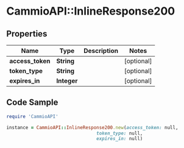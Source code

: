 # CammioAPI::InlineResponse200

## Properties

Name | Type | Description | Notes
------------ | ------------- | ------------- | -------------
**access_token** | **String** |  | [optional] 
**token_type** | **String** |  | [optional] 
**expires_in** | **Integer** |  | [optional] 

## Code Sample

```ruby
require 'CammioAPI'

instance = CammioAPI::InlineResponse200.new(access_token: null,
                                 token_type: null,
                                 expires_in: null)
```


